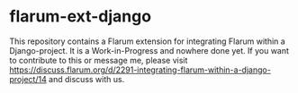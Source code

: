 # flarum-ext-django
This repository contains a Flarum extension for integrating Flarum within a Django-project. It is a Work-in-Progress and nowhere done yet. If you want to contribute to this or message me, please visit https://discuss.flarum.org/d/2291-integrating-flarum-within-a-django-project/14 and discuss with us. 
